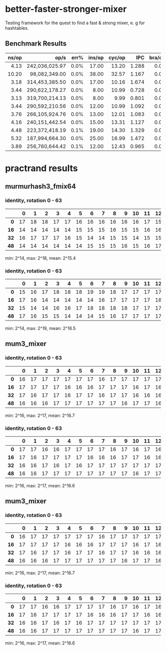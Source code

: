 # better-faster-stronger-mixer
Testing framework for the quest to find a fast &amp; strong mixer, e. g for hashtables.

## Benchmark Results

|               ns/op |                op/s |    err% |          ins/op |          cyc/op |    IPC |         bra/op |   miss% |     total | benchmark
|--------------------:|--------------------:|--------:|----------------:|----------------:|-------:|---------------:|--------:|----------:|:----------
|                4.13 |      242,036,025.97 |    0.0% |           17.00 |           13.20 |  1.288 |           0.00 |    0.0% |      0.00 | `ettinger_mixer`
|               10.20 |       98,082,349.00 |    0.0% |           38.00 |           32.57 |  1.167 |           0.00 |    0.0% |      0.00 | `fnv1a_64`
|                3.18 |      314,453,385.50 |    0.0% |           17.00 |           10.16 |  1.674 |           0.00 |    0.0% |      0.00 | `lemire_stronglyuniversal`
|                3.44 |      290,622,178.27 |    0.0% |            8.00 |           10.99 |  0.728 |           0.00 |    0.0% |      0.00 | `mum3_mixer`
|                3.13 |      319,700,214.13 |    0.0% |            8.00 |            9.99 |  0.801 |           0.00 |    0.0% |      0.00 | `mumxmumxx1`
|                3.44 |      290,592,210.56 |    0.0% |           12.00 |           10.99 |  1.092 |           0.00 |    0.0% |      0.00 | `mumxmumxx2`
|                3.76 |      266,105,924.76 |    0.0% |           13.00 |           12.01 |  1.083 |           0.00 |    0.0% |      0.00 | `murmurhash3_fmix64`
|                4.16 |      240,151,442.54 |    0.0% |           15.00 |           13.31 |  1.127 |           0.00 |    0.0% |      0.00 | `rrmxmx`
|                4.48 |      223,372,418.19 |    0.1% |           19.00 |           14.30 |  1.329 |           0.00 |    0.0% |      0.00 | `rrxmrrxmsx_0`
|                5.32 |      187,994,664.30 |    0.0% |           25.00 |           16.99 |  1.472 |           0.00 |    0.0% |      0.00 | `twang_mix64`
|                3.89 |      256,760,644.42 |    0.1% |           12.00 |           12.43 |  0.965 |           0.00 |    0.0% |      0.00 | `wyhash3_mix`

# practrand results

## murmurhash3_fmix64

### identity, rotation 0 - 63

|      |  0 |  1 |  2 |  3 |  4 |  5 |  6 |  7 |  8 |  9 | 10 | 11 | 12 | 13 | 14 | 15
|-----:|---:|---:|---:|---:|---:|---:|---:|---:|---:|---:|---:|---:|---:|---:|---:|---:
| **0**| 17 | 18 | 18 | 17 | 17 | 16 | 16 | 16 | 16 | 16 | 16 | 17 | 15 | 15 | 15 | 14 
|**16**| 14 | 14 | 14 | 14 | 14 | 15 | 15 | 15 | 16 | 15 | 15 | 16 | 16 | 16 | 15 | 15 
|**32**| 16 | 17 | 17 | 17 | 16 | 15 | 14 | 14 | 15 | 15 | 14 | 15 | 15 | 15 | 15 | 15 
|**48**| 14 | 14 | 14 | 14 | 14 | 14 | 15 | 15 | 15 | 16 | 15 | 16 | 17 | 17 | 17 | 17 

min: 2^14, max: 2^18, mean: 2^15.4

### identity, rotation 0 - 63

|      |  0 |  1 |  2 |  3 |  4 |  5 |  6 |  7 |  8 |  9 | 10 | 11 | 12 | 13 | 14 | 15
|-----:|---:|---:|---:|---:|---:|---:|---:|---:|---:|---:|---:|---:|---:|---:|---:|---:
| **0**| 15 | 16 | 17 | 18 | 18 | 18 | 19 | 19 | 18 | 17 | 17 | 17 | 17 | 16 | 17 | 17 
|**16**| 17 | 16 | 14 | 14 | 14 | 14 | 14 | 16 | 17 | 17 | 17 | 17 | 18 | 18 | 17 | 15 
|**32**| 15 | 14 | 14 | 16 | 16 | 17 | 18 | 18 | 18 | 18 | 17 | 17 | 17 | 17 | 17 | 17 
|**48**| 17 | 16 | 15 | 15 | 14 | 14 | 14 | 15 | 16 | 17 | 17 | 17 | 17 | 18 | 18 | 17 

min: 2^14, max: 2^19, mean: 2^16.5

## mum3_mixer

### identity, rotation 0 - 63

|      |  0 |  1 |  2 |  3 |  4 |  5 |  6 |  7 |  8 |  9 | 10 | 11 | 12 | 13 | 14 | 15
|-----:|---:|---:|---:|---:|---:|---:|---:|---:|---:|---:|---:|---:|---:|---:|---:|---:
| **0**| 16 | 17 | 17 | 17 | 17 | 17 | 17 | 16 | 17 | 17 | 17 | 17 | 17 | 17 | 17 | 17 
|**16**| 17 | 17 | 17 | 17 | 16 | 16 | 16 | 17 | 17 | 17 | 16 | 17 | 16 | 17 | 17 | 17 
|**32**| 17 | 16 | 17 | 17 | 16 | 17 | 17 | 16 | 17 | 17 | 16 | 16 | 16 | 17 | 17 | 17 
|**48**| 16 | 16 | 16 | 17 | 17 | 17 | 17 | 17 | 17 | 16 | 17 | 17 | 16 | 16 | 16 | 17 

min: 2^16, max: 2^17, mean: 2^16.7

### identity, rotation 0 - 63

|      |  0 |  1 |  2 |  3 |  4 |  5 |  6 |  7 |  8 |  9 | 10 | 11 | 12 | 13 | 14 | 15
|-----:|---:|---:|---:|---:|---:|---:|---:|---:|---:|---:|---:|---:|---:|---:|---:|---:
| **0**| 17 | 17 | 16 | 16 | 17 | 17 | 17 | 17 | 16 | 17 | 16 | 17 | 16 | 16 | 17 | 17 
|**16**| 17 | 16 | 17 | 17 | 17 | 17 | 16 | 16 | 16 | 17 | 17 | 16 | 16 | 16 | 16 | 16 
|**32**| 16 | 16 | 17 | 16 | 17 | 16 | 17 | 17 | 17 | 17 | 17 | 17 | 17 | 17 | 16 | 16 
|**48**| 16 | 16 | 17 | 17 | 17 | 17 | 17 | 17 | 17 | 17 | 16 | 17 | 17 | 17 | 17 | 17 

min: 2^16, max: 2^17, mean: 2^16.6

## mum3_mixer

### identity, rotation 0 - 63

|      |  0 |  1 |  2 |  3 |  4 |  5 |  6 |  7 |  8 |  9 | 10 | 11 | 12 | 13 | 14 | 15
|-----:|---:|---:|---:|---:|---:|---:|---:|---:|---:|---:|---:|---:|---:|---:|---:|---:
| **0**| 16 | 17 | 17 | 17 | 17 | 17 | 17 | 16 | 17 | 17 | 17 | 17 | 17 | 17 | 17 | 17 
|**16**| 17 | 17 | 17 | 17 | 16 | 16 | 16 | 17 | 17 | 17 | 16 | 17 | 16 | 17 | 17 | 17 
|**32**| 17 | 16 | 17 | 17 | 16 | 17 | 17 | 16 | 17 | 17 | 16 | 16 | 16 | 17 | 17 | 17 
|**48**| 16 | 16 | 16 | 17 | 17 | 17 | 17 | 17 | 17 | 16 | 17 | 17 | 16 | 16 | 16 | 17 

min: 2^16, max: 2^17, mean: 2^16.7

### identity, rotation 0 - 63

|      |  0 |  1 |  2 |  3 |  4 |  5 |  6 |  7 |  8 |  9 | 10 | 11 | 12 | 13 | 14 | 15
|-----:|---:|---:|---:|---:|---:|---:|---:|---:|---:|---:|---:|---:|---:|---:|---:|---:
| **0**| 17 | 17 | 16 | 16 | 17 | 17 | 17 | 17 | 16 | 17 | 16 | 17 | 16 | 16 | 17 | 17 
|**16**| 17 | 16 | 17 | 17 | 17 | 17 | 16 | 16 | 16 | 17 | 17 | 16 | 16 | 16 | 16 | 16 
|**32**| 16 | 16 | 17 | 16 | 17 | 16 | 17 | 17 | 17 | 17 | 17 | 17 | 17 | 17 | 16 | 16 
|**48**| 16 | 16 | 17 | 17 | 17 | 17 | 17 | 17 | 17 | 17 | 16 | 17 | 17 | 17 | 17 | 17 

min: 2^16, max: 2^17, mean: 2^16.6
